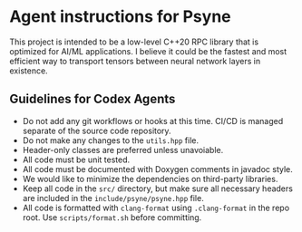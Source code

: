 # Agent instructions for Psyne

This project is intended to be a low-level C++20 RPC library that is optimized for AI/ML applications. I believe it could be the fastest and most efficient way to transport tensors between neural network layers in existence.

## Guidelines for Codex Agents

- Do not add any git workflows or hooks at this time. CI/CD is managed separate of the source code repository.
- Do not make any changes to the `utils.hpp` file.
- Header-only classes are preferred unless unavoiable.
- All code must be unit tested.
- All code must be documented with Doxygen comments in javadoc style.
- We would like to minimize the dependencies on third-party libraries.
- Keep all code in the `src/` directory, but make sure all necessary headers are included in the `include/psyne/psyne.hpp` file.
- All code is formatted with `clang-format` using `.clang-format` in the repo root. Use `scripts/format.sh` before committing.